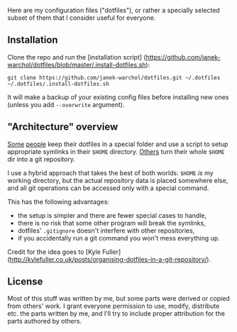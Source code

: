 Here are my configuration files ("dotfiles"), or rather a specially selected
subset of them that I consider useful for everyone.



Installation
------------

Clone the repo and run the [installation script]
(https://github.com/janek-warchol/dotfiles/blob/master/.install-dotfiles.sh):

    git clone https://github.com/janek-warchol/dotfiles.git ~/.dotfiles
    ~/.dotfiles/.install-dotfiles.sh

It will make a backup of your existing config files before installing new ones
(unless you add `--overwrite` argument).



"Architecture" overview
-----------------------

[Some](https://github.com/ryanb/dotfiles)
[people](http://www.anishathalye.com/2014/08/03/managing-your-dotfiles/)
keep their dotfiles in a special folder and use a script to setup
appropriate symlinks in their `$HOME` directory.
[Others](https://github.com/rtomayko/dotfiles)
turn their whole `$HOME` dir into a git repository.

I use a hybrid approach that takes the best of both worlds: `$HOME` _is_
my working directory, but the actual repository data is placed somewhere
else, and all git operations can be accessed only with a special command.

This has the following advantages:
- the setup is simpler and there are fewer special cases to handle,
- there is no risk that some other program will break the symlinks,
- dotfiles' `.gitignore` doesn't interfere with other repositories,
- if you accidentally run a git command you won't mess everything up.

Credit for the idea goes to [Kyle Fuller]
(http://kylefuller.co.uk/posts/organising-dotfiles-in-a-git-repository/).


License
-------

Most of this stuff was written by me, but some parts were derived or copied
from others' work.  I grant everyone permission to use, modify, distribute
etc. the parts written by me, and I'll try to include proper attribution for
the parts authored by others.
